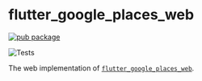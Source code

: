 # flutter_google_places_web

[![pub package](https://img.shields.io/pub/v/flutter_google_places_sdk_web.svg)](https://pub.dartlang.org/packages/flutter_google_places_sdk_web)

![Tests](https://github.com/matanshukry/flutter_google_places_sdk/actions/workflows/tests_web.yml/badge.svg)

The web implementation of [`flutter_google_places_web`](https://pub.dartlang.org/packages/flutter_google_places_sdk).
